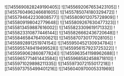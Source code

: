 ![[1455690828249190405]]
![[1455692067653423105]]
![[1455760496246681605]]
![[1455785074180329472]]
![[1455794642230808577]]
![[1455809012075728909]]
![[1455809198042779648]]
![[1455809267630477323]]
![[1455813459887616002]]
![[1455823309619171332]]
![[1455823310877446144]]
![[1455826662436720648]]
![[1455846584764100621]]
![[1455870730177028105]]
![[1455892891251974154]]
![[1455950452130934784]]
![[1455955749419499528]]
![[1455956157923725322]]
![[1455959062860877824]]
![[1455963541198962688]]
![[1455965771461443584]]
![[1455968582458871810]]
![[1455971029898211335]]
![[1455973072155017218]]
![[1455973755499401216]]
![[1456040970005331969]]
